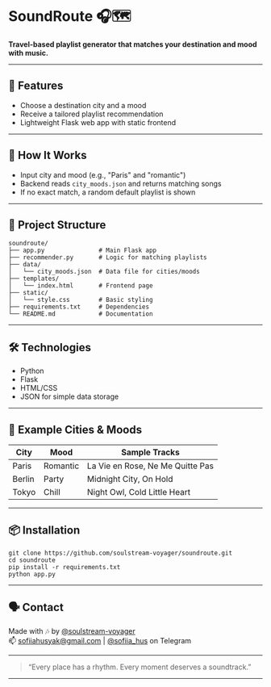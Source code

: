 # SoundRoute 🎧🗺️

**Travel-based playlist generator that matches your destination and mood with music.**

---

## 📌 Features
- Choose a destination city and a mood
- Receive a tailored playlist recommendation
- Lightweight Flask web app with static frontend

---

## 🚀 How It Works
- Input city and mood (e.g., "Paris" and "romantic")
- Backend reads `city_moods.json` and returns matching songs
- If no exact match, a random default playlist is shown

---

## 📁 Project Structure
```
soundroute/
├── app.py               # Main Flask app
├── recommender.py       # Logic for matching playlists
├── data/
│   └── city_moods.json  # Data file for cities/moods
├── templates/
│   └── index.html       # Frontend page
├── static/
│   └── style.css        # Basic styling
├── requirements.txt     # Dependencies
└── README.md            # Documentation
```

---

## 🛠 Technologies
- Python
- Flask
- HTML/CSS
- JSON for simple data storage

---

## 🧠 Example Cities & Moods
| City   | Mood     | Sample Tracks                                  |
|--------|----------|------------------------------------------------|
| Paris  | Romantic | La Vie en Rose, Ne Me Quitte Pas               |
| Berlin | Party    | Midnight City, On Hold                         |
| Tokyo  | Chill    | Night Owl, Cold Little Heart                   |

---

## 📦 Installation

```
git clone https://github.com/soulstream-voyager/soundroute.git
cd soundroute
pip install -r requirements.txt
python app.py
```

---

## 🗣️ Contact
Made with 🎶 by [@soulstream-voyager](https://github.com/soulstream-voyager)  
📫 sofiiahusyak@gmail.com | [@sofiia_hus](https://t.me/sofiia_hus) on Telegram

---

> “Every place has a rhythm. Every moment deserves a soundtrack.”

---
